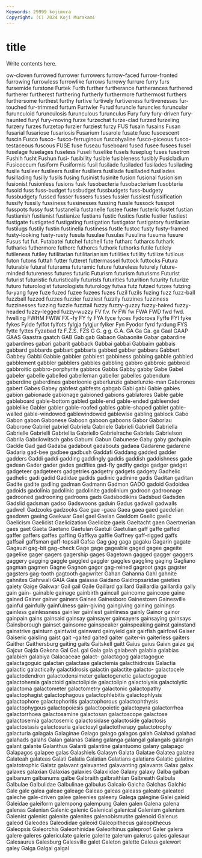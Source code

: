 ```yaml
---
Keywords: 29999 kojimura
Copyright: (C) 2024 Koji Murakami
---
```


# title

Write contents here.



ow-cloven furrowed furrower furrowers furrow-faced furrow-fronted
furrowing furrowless furrowlike furrows furrowy furrure furry furs fursemide furstone
Furtek Furth further furtherance furtherances furthered furtherer furtherest furthering furtherly
furthermore furthermost furthers furthersome furthest furthy furtive furtively furtiveness furtivenesses
fur-touched fur-trimmed furtum Furtwler Furud furuncle furuncles furuncular furunculoid furunculosis
furunculous furunculus Fury fury fury-driven fury-haunted furyl fury-moving furze furzechat
furze-clad furzed furzeling furzery furzes furzetop furzier furziest furzy FUS
fusain fusains Fusan fusarial fusariose fusariosis Fusarium fusarole fusate fusc
fuscescent fuscin Fusco fusco- fusco-ferruginous fuscohyaline fusco-piceous fusco-testaceous fuscous FUSE
fuse fuseau fuseboard fused fusee fusees fusel fuselage fuselages fuseless
Fuseli fuselike fusels fuseplug fuses fusetron Fushih fusht Fushun fusi-
fusibility fusible fusibleness fusibly Fusicladium Fusicoccum fusiform Fusiformis fusil fusilade
fusiladed fusilades fusilading fusile fusileer fusileers fusilier fusiliers fusillade fusilladed
fusillades fusillading fusilly fusils fusing fusinist fusinite fusion fusional fusionism
fusionist fusionless fusions fusk fusobacteria fusobacterium fusobteria fusoid fuss fuss-budget
fussbudget fussbudgets fuss-budgety fussbudgety fussed fusser fussers fusses fussier fussiest
fussification fussify fussily fussiness fussinesses fussing fussle fussock fusspot fusspots
fussy fust fustanella fustanelle fustee fuster fusteric fustet fustian fustianish
fustianist fustianize fustians fustic fustics fustie fustier fustiest fustigate fustigated
fustigating fustigation fustigator fustigatory fustilarian fustilugs fustily fustin fustinella fustiness
fustle fustoc fusty fusty-framed fusty-looking fusty-rusty fusula fusulae fusulas Fusulina
fusuma fusure Fusus fut fut. Futabatei futchel futchell fute futharc
futharcs futhark futharks futhermore futhorc futhorcs futhork futhorks futile futilely
futileness futiley futilitarian futilitarianism futilities futility futilize futilous futon futons
futtah futter futteret futtermassel futtock futtocks Futura futurable futural futurama
futuramic future futureless futurely future-minded futureness futures futuric Futurism futurism
futurisms Futurist futurist futuristic futuristically futurists futurities futurition futurity futurize
futuro futurologist futurologists futurology futwa futz futzed futzes futzing fu-yang
fuye fuze fuzed fuzee fuzees fuzes fuzil fuzils fuzing fuzz
fuzz-ball fuzzball fuzzed fuzzes fuzzier fuzziest fuzzily fuzzines fuzziness fuzzinesses
fuzzing fuzzle fuzztail fuzzy fuzzy-guzzy fuzzy-haired fuzzy-headed fuzzy-legged fuzzy-wuzzy FV
f.v. fv FW fw FWA FWD fwd fwd. fwelling FWHM
FWIW FX -fy FY fy FYA fyce fyces Fydorova Fyffe
FYI fyke fykes Fylde fylfot fylfots fylgja fylgjur fylker Fyn
Fyodor fyrd fyrdung FYS fytte fyttes Fyzabad fz F.Z.S. FZS
G G. g g. G.A. GA Ga Ga. ga Gaal
GAAP GAAS Gaastra gaatch GAB Gab gab Gabaon Gabaonite Gabar
gabardine gabardines gabari gabarit gabback Gabbai gabbai Gabbaim gabbais gabbard
gabbards gabbart gabbarts gabbed gabber gabbers Gabbert Gabbey Gabbi Gabbie
gabbier gabbiest gabbiness gabbing gabble gabbled gabblement gabbler gabblers gabbles
gabbling gabbro gabbroic gabbroid gabbroitic gabbro-porphyrite gabbros Gabbs Gabby gabby
Gabe Gabel gabeler gabelle gabelled gabelleman gabeller gabelles gabendum gaberdine
gaberdines gaberloonie gaberlunzie gaberlunzie-man Gaberones gabert Gabes Gabey gabfest gabfests
gabgab Gabi gabi Gabie gabies gabion gabionade gabionage gabioned gabions
gablatores Gable gable gableboard gable-bottom gabled gable-end gable-ended gableended gablelike
Gabler gabler gable-roofed gables gable-shaped gablet gable-walled gable-windowed gablewindowed gablewise
gabling gablock Gabo Gabon gabon Gabonese Gaboon gaboon gaboons Gabor
Gaboriau Gaborone Gabriel gabriel Gabriela Gabriele Gabrieli Gabriell Gabriella Gabrielle
Gabrielli Gabriellia Gabriello Gabrielrache Gabriels Gabrielson Gabrila Gabrilowitsch gabs Gabumi
Gabun Gabunese Gaby gaby gachupin Gackle Gad gad Gadaba gadabout
gadabouts gadaea Gadarene gadarene Gadaria gad-bee gadbee gadbush Gaddafi Gaddang
gadded gadder gadders Gaddi gaddi gadding gaddingly gaddis gaddish gaddishness
gade gadean Gader gader gades gadflies gad-fly gadfly gadge gadger
gadget gadgeteer gadgeteers gadgetries gadgetry gadgets gadgety Gadhelic gadhelic gadi
gadid Gadidae gadids gadinic gadinine gadis Gaditan gaditan Gadite gadite
gadling gadman Gadmann Gadmon GADO gadoid Gadoidea gadoids gadolinia gadolinic
gadolinite gadolinium gadroon gadroonage gadrooned gadrooning gadroons gads Gadsbodikins Gadsbud
Gadsden Gadslid gadsman gadso Gadswoons gaduin Gadus gadwall gadwalls gadwell
Gadzooks gadzooks Gae gae -gaea Gaea gaea gaed gaedelian gaedown
gaeing Gaekwar Gael gael Gaelan Gaeldom Gaelic gaelic Gaelicism Gaelicist
Gaelicization Gaelicize gaels Gaeltacht gaen Gaertnerian gaes gaet Gaeta Gaetano
Gaetulan Gaetuli Gaetulian gaff gaffe gaffed gaffer gaffers gaffes gaffing
Gaffkya gaffle Gaffney gaff-rigged gaffs gaffsail gaffsman gaff-topsail Gafsa Gag
gag gaga gagaku Gagarin gagate Gagauzi gag-bit gag-check Gage gage
gageable gaged gagee gageite gagelike gager gagers gagership gages Gagetown
gagged gagger gaggers gaggery gagging gaggle gaggled gaggler gaggles gaggling
gaging Gagliano gagman gagmen Gagne Gagnon gagor gag-reined gagroot gags
gagster gagsters gag-tooth gagtooth gagwriter Gahan Gahanna Gahl gahnite gahnites
Gahrwali GAIA Gaia gaiassa Gaidano Gaidropsaridae gaieties gaiety Gaige Gaikwar
Gail gail Gaile Gaillard gaillard Gaillardia gaillardia gaily gain gain-
gainable gainage gainbirth gaincall gaincome gaincope gaine gained Gainer gainer
gainers Gaines Gainesboro Gainestown Gainesville gainful gainfully gainfulness gain-giving gaingiving
gaining gainings gainless gainlessness gainlier gainliest gainliness gainly Gainor gainor
gainpain gains gainsaid gainsay gainsayer gainsayers gainsaying gainsays Gainsborough gainset
gainsome gainspeaker gainspeaking gainst gainstand gainstrive gainturn gaintwist gainward gainyield
gair gairfish gairfowl Gaiser Gaiseric gaisling gaist gait -gaited gaited
gaiter gaiter-in gaiterless gaiters Gaither Gaithersburg gaiting gaits Gaitskell gaitt
Gaius gaius Gaivn gaize gaj Gajcur Gajda Gakona Gal Gal.
gal Gala gala galabeah galabia galabias galabieh galabiya Galacaceae galact-
galactagog galactagogue galactagoguic galactan galactase galactemia galacthidrosis Galactia galactic galactically
galactidrosis galactin galactite galacto- galactocele galactodendron galactodensimeter galactogenetic galactogogue galactohemia
galactoid galactolipide galactolipin galactolysis galactolytic galactoma galactometer galactometry galactonic galactopathy
galactophagist galactophagous galactophlebitis galactophlysis galactophore galactophoritis galactophorous galactophthysis galactophygous galactopoiesis
galactopoietic galactopyra galactorrhea galactorrhoea galactosamine galactosan galactoscope galactose galactosemia galactosemic
galactosidase galactoside galactosis galactostasis galactosuria galactosyl galactotherapy galactotrophy galacturia galagala
Galaginae Galago galago galagos galah Galahad galahad galahads galahs Galan
galanas Galang galanga galangal galangals galangin galant galante Galanthus Galanti
galantine galantuomo galany galapago Galapagos galapee galas Galashiels Galasyn Galata
Galatae Galatea galatea Galateah galateas Galati Galatia Galatian Galatians galatians
Galatic galatine galatotrophic Galatz galavant galavanted galavanting galavants Galax galax
galaxes galaxian Galaxias galaxies Galaxiidae Galaxy galaxy Galba galban galbanum
galbanums galbe Galbraith galbraithian Galbreath Galbula Galbulae Galbulidae Galbulinae galbulus
Galcaio Galcha Galchas Galchic Gale gale galea galeae galeage Galeao
galeas galeass galeate galeated galeche gale-driven galee galeenies galeeny Galega
galegine Galei galeid Galeidae galeiform galempong galempung Galen galen Galena
galena galenas Galenian Galenic galenic Galenical galenical Galenism galenism Galenist
galenist galenite galenites galenobismutite galenoid Galenus galeod Galeodes Galeodidae galeoid
Galeopithecus galeopithecus Galeopsis Galeorchis Galeorhinidae Galeorhinus galeproof Galer galera galere
galeres galericulate galerie galerite galerum galerus gales galesaur Galesaurus Galesburg
Galesville galet Galeton galette Galeus galewort galey Galga Galgal galgal
